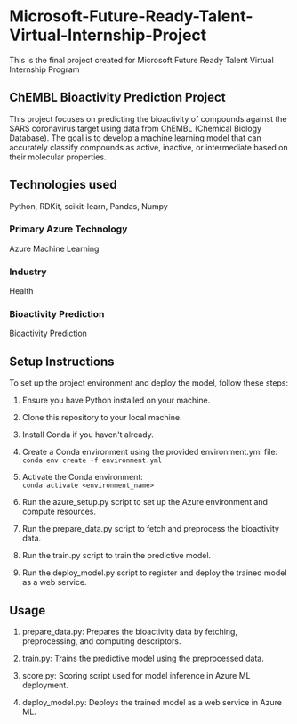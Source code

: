 # Microsoft-Future-Ready-Talent-Virtual-Internship-Project

This is the final project created for Microsoft Future Ready Talent Virtual Internship Program

## ChEMBL Bioactivity Prediction Project

This project focuses on predicting the bioactivity of compounds against the SARS coronavirus target using data from ChEMBL (Chemical Biology Database). The goal is to develop a machine learning model that can accurately classify compounds as active, inactive, or intermediate based on their molecular properties.

## Technologies used
Python, RDKit, scikit-learn, Pandas, Numpy

### Primary Azure Technology
Azure Machine Learning

### Industry
Health

### Bioactivity Prediction
Bioactivity Prediction

## Setup Instructions
To set up the project environment and deploy the model, follow these steps:

1. Ensure you have Python installed on your machine.

2. Clone this repository to your local machine.

3. Install Conda if you haven't already.

4. Create a Conda environment using the provided environment.yml file:<br>
```conda env create -f environment.yml```

5. Activate the Conda environment:<br>
```conda activate <environment_name>```

6. Run the azure_setup.py script to set up the Azure environment and compute resources.

7. Run the prepare_data.py script to fetch and preprocess the bioactivity data.

8. Run the train.py script to train the predictive model.

9. Run the deploy_model.py script to register and deploy the trained model as a web service.

## Usage
1. prepare_data.py: Prepares the bioactivity data by fetching, preprocessing, and computing descriptors.

2. train.py: Trains the predictive model using the preprocessed data.

3. score.py: Scoring script used for model inference in Azure ML deployment.

4. deploy_model.py: Deploys the trained model as a web service in Azure ML.